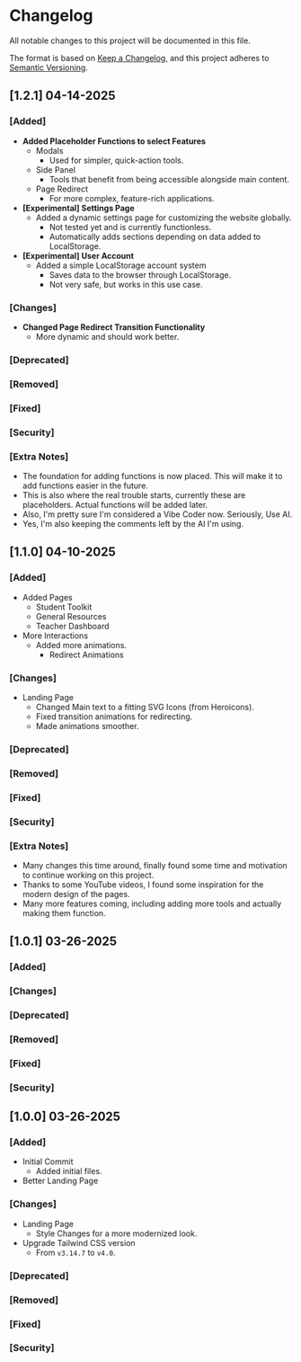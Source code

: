 # Changelog

All notable changes to this project will be documented in this file.

The format is based on [Keep a Changelog](https://keepachangelog.com/en/1.1.0/),
and this project adheres to [Semantic Versioning](https://semver.org/spec/v2.0.0.html).

## **[1.2.1] 04-14-2025**
### [Added]
- **Added Placeholder Functions to select Features**
  - Modals
    - Used for simpler, quick-action tools.
  - Side Panel
    - Tools that benefit from being accessible alongside main content.
  - Page Redirect
    - For more complex, feature-rich applications.
- **[Experimental] Settings Page**
  - Added a dynamic settings page for customizing the website globally.
    - Not tested yet and is currently functionless.
    - Automatically adds sections depending on data added to LocalStorage.
- **[Experimental] User Account**
  - Added a simple LocalStorage account system
    - Saves data to the browser through LocalStorage.
    - Not very safe, but works in this use case.

### [Changes]
- **Changed Page Redirect Transition Functionality**
  - More dynamic and should work better.

### [Deprecated]

### [Removed]

### [Fixed]

### [Security]

### [Extra Notes]
- The foundation for adding functions is now placed. This will make it to add functions easier in the future.
- This is also where the real trouble starts, currently these are placeholders. Actual functions will be added later.
- Also, I'm pretty sure I'm considered a Vibe Coder now. Seriously, Use AI.
- Yes, I'm also keeping the comments left by the AI I'm using.

## **[1.1.0] 04-10-2025**
### [Added]
- Added Pages
  - Student Toolkit
  - General Resources
  - Teacher Dashboard
- More Interactions
  - Added more animations.
    - Redirect Animations

### [Changes]
- Landing Page
  - Changed Main text to a fitting SVG Icons (from Heroicons).
  - Fixed transition animations for redirecting.
  - Made animations smoother.

### [Deprecated]

### [Removed]

### [Fixed]

### [Security]

### [Extra Notes]
- Many changes this time around, finally found some time and motivation to continue working on this project.
- Thanks to some YouTube videos, I found some inspiration for the modern design of the pages.
- Many more features coming, including adding more tools and actually making them function.

## **[1.0.1] 03-26-2025**
### [Added]

### [Changes]

### [Deprecated]

### [Removed]

### [Fixed]

### [Security]

## **[1.0.0] 03-26-2025**
### [Added]
- Initial Commit
  - Added initial files.
- Better Landing Page

### [Changes]
- Landing Page
  - Style Changes for a more modernized look.
- Upgrade Tailwind CSS version
  - From `v3.14.7` to `v4.0`.

### [Deprecated]

### [Removed]

### [Fixed]

### [Security]